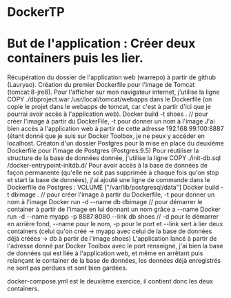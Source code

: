 # DockerTP

# But de l'application : Créer deux containers puis les lier.

Récupération du dossier de l'application web (warrepo) à partir de github (Lauryao).
Création du premier Dockerfile pour l'image de Tomcat (tomcat:8-jre8). 
Pour l'afficher sur mon navigateur internet, j'utilise la ligne COPY ./dbproject.war /usr/local/tomcat/webapps dans le Dockerfile (on       copie le projet dans le webapps de tomcat, car c'est à partir d'ici que je pourrai avoir accès à l'application web).
Docker build -t shoes .  // pour créer l'image à partir du DockerFile, -t pour donner un nom à l'image
J'ai bien accès à l'application web à partir de cette adresse 192.168.99.100:8887 (étant donné que je suis sur Docker Toolbox, je ne peux   y accéder en localhost.
Créaton d'un dossier Postgres pour la mise en place du deuxième Dockerfile pour l'image de Postgres (Postgres:9.5)
Pour réutiliser la structure de la base de données donnée, j'utilise la ligne COPY ./init-db.sql /docker-entrypoint-initdb.d/
Pour avoir accès à la base de données de façon permanente (qu'elle ne soit pas supprimée à chaque fois qu'on stop et start la base de données), j'ai ajouté une ligne de commande dans le Dockerfile de Postgres : VOLUME ["/var/lib/postgresql/data"]
Docker build -t dbimage .   // pour créer l'image à partir du Dockerfile, -t pour donner un nom à l'image
Docker run -d --name db dbimage  // pour démarrer le container à partir de l'image en lui donnant un nom grâce a --name 
Docker run -d --name myapp -p 8887:8080 --link db shoes   // -d pour le démarrer en arrière fond, --name pour le nom, -p pour le port et --link sert à lier deux containers (celui qu'on créé -> myapp avec celui de la base de données déjà créées -> db à partir de l'image shoes)
L'application lancé à partir de l'adresse donné par Docker Toolbox avec le port renseigné, j'ai bien la base de données qui est liée à l'application web, et même en arrêtant puis relançant le container de la base de données, les données déjà enregistrés ne sont pas perdues et sont bien gardées.


docker-compose.yml est le deuxième exercice, il contient donc les deux containers.
